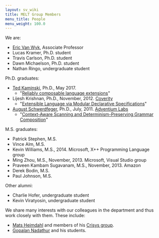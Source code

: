 ```yaml
---
layout: sv_wiki
title: MELT Group Members
menu_title: People
menu_weight: 100.0
---
```


We are:

* [Eric Van Wyk](http://www-users.cs.umn.edu/~evw/), Associate Professor
* Lucas Kramer, Ph.D. student
* Travis Carlson, Ph.D. student
* Dawn Michaelson, Ph.D. student
* Nathan Ringo, undergraduate student

Ph.D. graduates:

* [Ted Kaminski](http://www-users.cs.umn.edu/~tedinski/), Ph.D., May 2017.
  * "[Reliably composable language extensions](https://www-users.cs.umn.edu/~kami0054/papers/kaminski-phd.pdf)"
* Lijesh Krishnan, Ph.D., November, 2012. [Coverity](http://www.coverity.com/)
  * "[Extensible Language via Modular Declarative Specifications](http://melt.cs.umn.edu/pubs/krishnan2012PhD/krishnan2012PhD.pdf)"
* [August Schwerdfeger](http://www.adventiumlabs.com/about-us/staff/technical-staff/august-schwerdfeger-phd), Ph.D., July, 2011. [Adventium Labs](http://www.adventiumlabs.com/)
  * "[Context-Aware Scanning and Determinism-Preserving Grammar Composition](http://melt.cs.umn.edu/pubs/schwerdfeger2010phd.pdf)"

M.S. graduates:

* Patrick Stephen, M.S.
* Vince Alm, M.S.
* Kevin Williams, M.S., 2014. Microsoft, X++ Programming Language group
* Ming Zhou, M.S., November, 2013. Microsoft, Visual Studio group
* Praveen Kambam Sugavanam, M.S., November, 2013. Amazon
* Derek Bodin, M.S.
* Paul Johnson, M.S.

Other alumni:

* Charlie Hofer, undergraduate student
* Kevin Viratyosin, undergraduate student

We share many interests with our colleagues in the department and thus work closely with them.
These include:

* [Mats Heimdahl](http://www.umsec.umn.edu/directory/mats-heimdahl/) and members of his [Crisys group](http://crisys.cs.umn.edu/).
* [Gopalan Nadathur](http://www-users.cs.umn.edu/~gopalan/) and his students.

